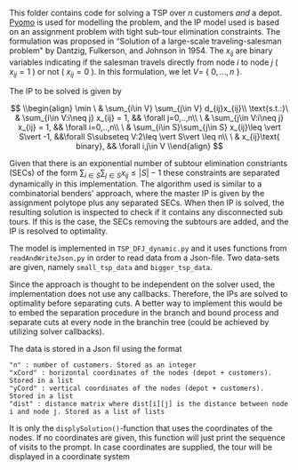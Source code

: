 This folder contains code for solving a TSP over $n$ customers *and* a depot.
[Pyomo](http://www.pyomo.org/) is used for modelling the problem, and the IP model used is based on an assignment problem with tight
sub-tour elimination constraints. The formulation was proposed in “Solution of a large-scale traveling-salesman problem" by Dantzig, Fulkerson, and 
Johnson in 1954. The $x_{ij}$ are binary variables indicating if the salesman travels directly from node $i$ to node $j$ ( $x_{ij}=1$ ) or not 
( $x_{ij}=0$ ). In this formulation, we let $V=$ { $0,...,n$ }.

The IP to be solved is given by 

$$
\\begin{align}
  \min        \ & \sum_{i\in V} \sum_{j\in V} d_{ij}x_{ij}\\
  \text{s.t.:}\ & \sum_{i\in V:i\neq j} x_{ij} = 1,                       && \forall j=0,..,n\\
              \ & \sum_{j\in V:i\neq j} x_{ij} = 1,                       && \forall i=0,..,n\\
              \ & \sum_{i\in S}\sum_{j\in S} x_{ij}\leq \vert S\vert -1,  &&\forall S\subseteq V:2\leq \vert S\vert \leq n\\
              \ & x_{ij}\text{ binary},                                   && \forall i,j\in V
\\end{align}
$$

Given that there is an exponential number of subtour elimination constriants (SECs) of the form $\sum_{i\in S}\sum_{j\in S} x_{ij} \leq \vert S\vert - 1$ 
these constraints are separated dynamically in this implementation. The algorithm used is similar to a combinatorial benders' approach, where the master
IP is given by the assignment polytope plus any separated SECs. When then IP is solved, the resulting solution is inspected to check if it contains any
disconnected sub tours. If this is the case, the SECs removing the subtours are added, and the IP is resolved to optimality.

The model is implemented in `TSP_DFJ_dynamic.py` and it uses functions from `readAndWriteJson.py` in order to read data from a Json-file.
Two data-sets are given, namely `small_tsp_data` and `bigger_tsp_data`.

Since the approach is thought to be independent on the solver used, the implementation does not use any callbacks. Therefore, the IPs are solved to 
optimality before separating cuts. A better way to implement this would be to embed the separation procedure in the branch and bound process and separate
cuts at every node in the branchin tree (could be achieved by utilizing solver callbacks).

The data is stored in a Json fil using the format
```
"n" : number of customers. Stored as an integer
"xCord" : horizontal coordinates of the nodes (depot + customers). Stored in a list
"yCord" : vertical coordinates of the nodes (depot + customers). Stored in a list
"dist" : distance matrix where dist[i][j] is the distance between node i and node j. Stored as a list of lists
```

It is only the `displySolution()`-function that uses the coordinates of the nodes. 
If no coordinates are given, this function will just print the sequence of visits to the prompt.
In case coordinates are supplied, the tour will be displayed in a coordinate system
